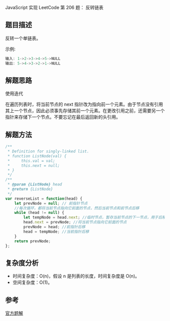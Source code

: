 JavaScript 实现 LeetCode 第 206 题： 反转链表

## 题目描述

反转一个单链表。

示例:

```js
输入: 1->2->3->4->5->NULL
输出: 5->4->3->2->1->NULL
```

## 解题思路

使用迭代

在遍历列表时，将当前节点的 next 指针改为指向前一个元素。由于节点没有引用其上一个节点，因此必须事先存储其前一个元素。在更改引用之前，还需要另一个指针来存储下一个节点。不要忘记在最后返回新的头引用。

## 解题方法

```js
/**
 * Definition for singly-linked list.
 * function ListNode(val) {
 *     this.val = val;
 *     this.next = null;
 * }
 */
/**
 * @param {ListNode} head
 * @return {ListNode}
 */
var reverseList = function(head) {
    let prevNode = null; // 前指针节点
    //每次循环，都将当前节点指向它前面的节点，然后当前节点和前节点后移
    while (head != null) {
        let tempNode = head.next; //临时节点，暂存当前节点的下一节点，用于后移
        head.next = prevNode; //将当前节点指向它前面的节点
        prevNode = head; //前指针后移
        head = tempNode; //当前指针后移
    }
    return prevNode;
};
```

## 复杂度分析

-   时间复杂度：O(n)，假设 n 是列表的长度，时间复杂度是 O(n)。
-   空间复杂度：O(1)。

## 参考

[官方题解](https://leetcode-cn.com/problems/reverse-linked-list/solution/fan-zhuan-lian-biao-by-leetcode/)
